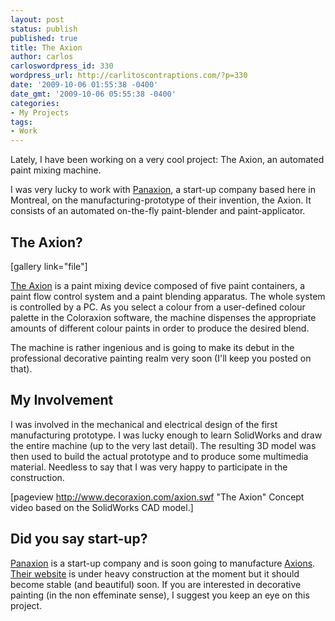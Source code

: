 ```yaml
---
layout: post
status: publish
published: true
title: The Axion
author: carlos
carloswordpress_id: 330
wordpress_url: http://carlitoscontraptions.com/?p=330
date: '2009-10-06 01:55:38 -0400'
date_gmt: '2009-10-06 05:55:38 -0400'
categories:
- My Projects
tags:
- Work
---
```

Lately, I have been working on a very cool project: The Axion, an automated paint mixing machine.

I was very lucky to work with [Panaxion](http://panaxion.ca/ "Panaxion inc."), a start-up company based here in Montreal, on the manufacturing-prototype of their invention, the Axion. It consists of an automated on-the-fly paint-blender and paint-applicator.

## The Axion?

\[gallery link="file"\]

[The Axion](http://www.decoraxion.com/axion.html "The Axion") is a paint mixing device composed of five paint containers, a paint flow control system and a paint blending apparatus. The whole system is controlled by a PC. As you select a colour from a user-defined colour palette in the Coloraxion software, the machine dispenses the appropriate amounts of different colour paints in order to produce the desired blend.

The machine is rather ingenious and is going to make its debut in the professional decorative painting realm very soon (I'll keep you posted on that).

## My Involvement

I was involved in the mechanical and electrical design of the first manufacturing prototype. I was lucky enough to learn SolidWorks and draw the entire machine (up to the very last detail). The resulting 3D model was then used to build the actual prototype and to produce some multimedia material. Needless to say that I was very happy to participate in the construction.

\[pageview http://www.decoraxion.com/axion.swf "The Axion" Concept video based on the SolidWorks CAD model.\]

## Did you say start-up?

[Panaxion](http://panaxion.ca/ "Panaxion inc.") is a start-up company and is soon going to manufacture [Axions](http://www.decoraxion.com/axion.html "The Axion"). [Their website](http://www.decoraxion.com/start.html "Decoraxion") is under heavy construction at the moment but it should become stable (and beautiful) soon. If you are interested in decorative painting (in the non effeminate sense), I suggest you keep an eye on this project.